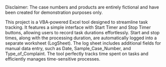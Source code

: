 Disclaimer: The case numbers and products are entirely fictional and have been created for demonstration purposes only. 

This project is a VBA-powered Excel tool designed to streamline task tracking. 
It features a simple interface with Start Timer and Stop Timer buttons, allowing users to record task durations effortlessly. 
Start and stop times, along with the processing duration, are automatically logged into a separate worksheet (LogSheet). 
The log sheet includes additional fields for manual data entry, such as Date, Sample_Case_Number, and Type_of_Complaint. 
The tool perfectly tracks time spent on tasks and efficiently manages time-sensitive processes.

